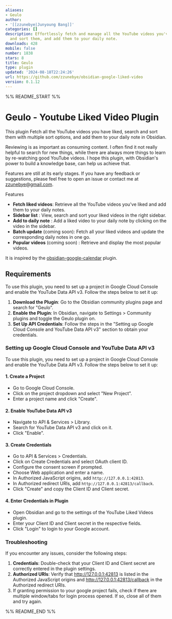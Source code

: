 ```yaml
---
aliases:
- Geulo
author:
- '[[zzunebye|Junyoung Bang]]'
categories: []
description: Effortlessly fetch and manage all the YouTube videos you've liked, search
  and sort them, and add them to your daily note.
downloads: 428
mobile: false
number: 1838
stars: 8
title: Geulo
type: plugin
updated: '2024-08-18T22:24:26'
url: https://github.com/zzunebye/obsidian-google-liked-video
version: 0.1.12
---
```


%% README_START %%

# Geulo - Youtube Liked Video Plugin


This plugin Fetch all the YouTube videos you have liked, search and sort them with multiple sort options, and add them to your daily note in Obsidian.

Reviewing is as important as consuming content. I often find it not really helpful to search for new things, while there are always more things to learn by re-watching good YouTube videos. I hope this plugin, with Obsidian's power to build a knowledge base, can help us achieve that.

Features are still at its early stages. If you have any feedback or suggestions, please feel free to open an issue or contact me at [zzunebye@gmail.com](mailto:zzunebye@gmail.com).


Features
- **Fetch liked videos**: Retrieve all the YouTube videos you've liked and add them to your daily notes.
- **Sidebar list** : View, search and sort your liked videos in the right sidebar.
- **Add to daily note** : Add a liked video to your daily note by clicking on the video in the sidebar.
- **Batch update** (coming soon): Fetch all your liked videos and update the corresponding daily notes in one go.
- **Popular videos** (coming soon) : Retrieve and display the most popular videos.

It is inspired by the [obsidian-google-calendar](https://github.com/YukiGasai/obsidian-google-calendar) plugin.

## Requirements

To use this plugin, you need to set up a project in Google Cloud Console and enable the YouTube Data API v3. Follow the steps below to set it up:

1. **Download the Plugin**: Go to the Obsidian community plugins page and search for "Geulo".
2. **Enable the Plugin**: In Obsidian, navigate to Settings > Community plugins and toggle the Geulo plugin on.
3. **Set Up API Credentials**: Follow the steps in the "Setting up Google Cloud Console and YouTube Data API v3" section to obtain your credentials.

### Setting up Google Cloud Console and YouTube Data API v3

To use this plugin, you need to set up a project in Google Cloud Console and enable the YouTube Data API v3. Follow the steps below to set it up:

#### 1. Create a Project

* Go to Google Cloud Console.
* Click on the project dropdown and select "New Project".
* Enter a project name and click "Create".

#### 2. Enable YouTube Data API v3

* Navigate to API & Services > Library.
* Search for YouTube Data API v3 and click on it.
* Click "Enable".

#### 3. Create Credentials

* Go to API & Services > Credentials.
* Click on Create Credentials and select OAuth client ID.
* Configure the consent screen if prompted.
* Choose Web application and enter a name.
* In Authorized JavaScript origins, add `http://127.0.0.1:42813`.
* In Authorized redirect URIs, add `http://127.0.0.1:42813/callback`.
* Click "Create" and copy the Client ID and Client secret.

#### 4. Enter Credentials in Plugin

* Open Obsidian and go to the settings of the YouTube Liked Videos plugin.
* Enter your Client ID and Client secret in the respective fields.
* Click "Login" to login to your Google account.

### Troubleshooting

If you encounter any issues, consider the following steps:
1. **Credentials**: Double-check that your Client ID and Client secret are correctly entered in the plugin settings.
2. **Authorized URIs**: Verify that http://127.0.0.1:42813 is listed in the Authorized JavaScript origins and http://127.0.0.1:42813/callback in the Authorized redirect URIs.
3. If granting permission to your google project fails, check if there are multiple window/tabs for login process opened. If so, close all of them and try again.



%% README_END %%